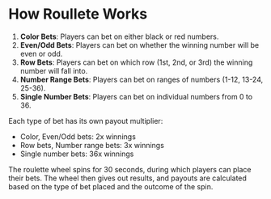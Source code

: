 # How Roullete Works

1. **Color Bets**: Players can bet on either black or red numbers.
2. **Even/Odd Bets**: Players can bet on whether the winning number will be even or odd.
3. **Row Bets**: Players can bet on which row (1st, 2nd, or 3rd) the winning number will fall into.
4. **Number Range Bets**: Players can bet on ranges of numbers (1-12, 13-24, 25-36).
5. **Single Number Bets**: Players can bet on individual numbers from 0 to 36.

Each type of bet has its own payout multiplier:
- Color, Even/Odd bets: 2x winnings
- Row bets, Number range bets: 3x winnings
- Single number bets: 36x winnings

The roulette wheel spins for 30 seconds, during which players can place their bets. The wheel then gives out results, and payouts are calculated based on the type of bet placed and the outcome of the spin.
